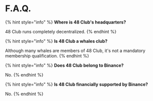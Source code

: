 # F.A.Q.

{% hint style="info" %}
**Where is 48 Club's headquarters?**

48 Club runs completely decentralized.
{% endhint %}

{% hint style="info" %}
**Is 48 Club a whales club?**

Although many whales are members of 48 Club, it's not a mandatory membership qualification.
{% endhint %}

{% hint style="info" %}
**Does 48 Club belong to Binance?**

No.
{% endhint %}

{% hint style="info" %}
**Is 48 Club financially supported by Binance?**

No.
{% endhint %}
